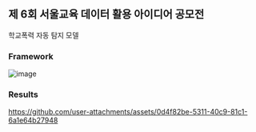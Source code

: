 ## 제 6회 서울교육 데이터 활용 아이디어 공모전

학교폭력 자동 탐지 모델 


### Framework
![image](https://github.com/user-attachments/assets/3da93e92-e672-462e-bdfa-3ac01e7e2fd9)

### Results
https://github.com/user-attachments/assets/0d4f82be-5311-40c9-81c1-6a1e64b27948

